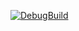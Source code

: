 
[![DebugBuild](https://github.com/miyazakiyuuta/CG2_DirectXGame/actions/workflows/DebugBuild.yml/badge.svg)](https://github.com/miyazakiyuuta/CG2_DirectXGame/actions/workflows/DebugBuild.yml)
